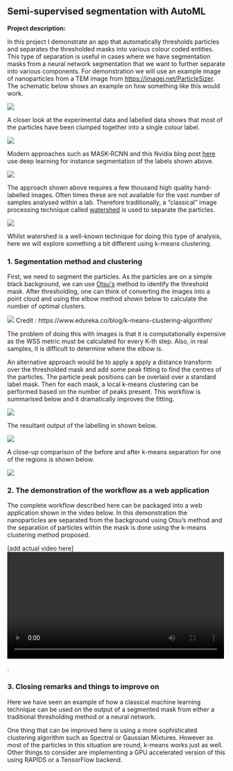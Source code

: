 ## Semi-supervised segmentation with AutoML

**Project description:** 

In this project I demonstrate an app that automatically thresholds particles and separates the thresholded masks into various colour coded entities. This type of separation is useful in cases where we have segmentation masks from a neural network segmentation that we want to further separate into various components. For demonstration we will use an example image of nanoparticles from a TEM image from https://imagej.net/ParticleSizer. The schematic below shows an example on how something like this would work.

<img src="/pages/particle_separation_with_clustering/workflow.PNG?raw=true"/>

A closer look at the experimental data and labelled data shows that most of the particles have been clumped together into a single colour label. 

<img src="/pages/particle_separation_with_clustering/image_seg_side_by_side.png?raw=true"/>

Modern approaches such as MASK-RCNN and this Nvidia blog post <a href="https://news.developer.nvidia.com/diagnosing-cancer-with-deep-learning-and-gpus/">here</a> use deep learning for instance segmentation of the labels shown above. 

<img src="/pages/particle_separation_with_clustering/nvidia_instance_segmentation.png?raw=true"/>

The approach shown above requires a few thousand high quality hand-labelled images. Often times these are not available for the vast number of samples analysed within a lab. Therefore traditionally, a “classical” image processing technique called <a href="https://www.researchgate.net/publication/327552725_Brain_Tumor_Segmentation_Using_3D_Magnetic_Resonance_Imaging_Scans">watershed</a> is used to separate the particles. 

<img src="/pages/particle_separation_with_clustering/watershed_schema.png?raw=true"/>

Whilst watershed is a well-known technique for doing this type of analysis, here we will explore something a bit different using k-means clustering.  

### 1. Segmentation method and clustering

First, we need to segment the particles. As the particles are on a simple black background, we can use <a href="https://en.wikipedia.org/wiki/Otsu's_method">Otsu's</a> method to identify the threshold mask. After thresholding, one can think of converting the images into a point cloud and using the elbow method shown below to calculate the number of optimal clusters. 

<img src="/pages/particle_separation_with_clustering/elbow_method.png?raw=true"/>
Credit : https://www.edureka.co/blog/k-means-clustering-algorithm/

The problem of doing this with images is that it is computationally expensive as the WSS metric must be calculated for every K-th step. Also, in real samples, it is difficult to determine where the elbow is. 

An alternative approach would be to apply a apply a distance transform over the thresholded mask and add some peak fitting to find the centres of the particles. The particle peak positions can be overlaid over a standard label mask. Then for each mask, a local k-means clustering can be performed based on the number of peaks present. This workflow is summarised below and it dramatically improves the fitting.

<img src="/pages/particle_separation_with_clustering/localised_clustering_schema.png?raw=true"/>

 The resultant output of the labelling in shown below. 

<img src="/pages/particle_separation_with_clustering/image_seg_clust_side_by_side.png?raw=true"/>

A close-up comparison of the before and after k-means separation for one of the regions is shown below.

<img src="/pages/particle_separation_with_clustering/before_and_after_clustering.png?raw=true"/>

### 2. The demonstration of the workflow as a web application 

The complete workflow described here can be packaged into a web application shown in the video below. In this demonstration the nanoparticles are separated from the background using Otsu’s method and the separation of particles within the mask is done using the k-means clustering method proposed. 

[add actual video here]
<video width="500" height="246" controls>
  <source src="/pages/particle_separation_with_clustering/clustering.mp4" type="video/mp4">
</video>

.

### 3. Closing remarks and things to improve on

Here we have seen an example of how a classical machine learning technique can be used on the output of a segmented mask from either a traditional thresholding method or a neural network. 

One thing that can be improved here is using a more sophisticated clustering algorithm such as Spectral or Gaussian Mixtures. However as most of the particles in this situation are round, k-means works just as well. Other things to consider are implementing a GPU accelerated version of this using RAPIDS or a TensorFlow backend. 































